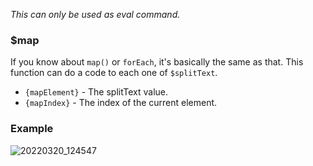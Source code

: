 *This can only be used as eval command.*

### $map
If you know about `map()` or `forEach`, it's basically the same as that.
This function can do a code to each one of `$splitText`.

- `{mapElement}` - The splitText value.
- `{mapIndex}` - The index of the current element.

### Example
![20220320_124547](https://user-images.githubusercontent.com/98183987/159148709-f3038512-0df1-4efb-a6c6-90eb4a7561a9.jpg)

